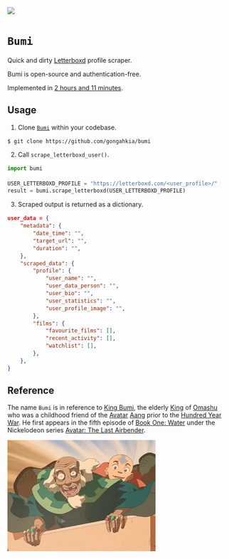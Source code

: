 [![](https://img.shields.io/badge/bumi_1.0.0-passing-green)](https://github.com/gongahkia/bumi/releases/tag/1.0.0) 

# `Bumi`

Quick and dirty [Letterboxd](https://letterboxd.com/) profile scraper.

Bumi is open-source and authentication-free.

Implemented in [2 hours and 11 minutes]().

## Usage

1. Clone [`Bumi`](https://github.com/gongahkia/bumi) within your codebase.

```console
$ git clone https://github.com/gongahkia/bumi
```

2. Call `scrape_letterboxd_user()`.

```py
import bumi

USER_LETTERBOXD_PROFILE = "https://letterboxd.com/<user_profile>/"
result = bumi.scrape_letterboxd(USER_LETTERBOXD_PROFILE)
```

3. Scraped output is returned as a dictionary.

```json
user_data = {
    "metadata": {
        "date_time": "",
        "target_url": "",
        "duration": "",
    },
    "scraped_data": {
        "profile": {
            "user_name": "",
            "user_data_person": "",
            "user_bio": "",
            "user_statistics": "",
            "user_profile_image": "",
        },
        "films": {
            "favourite_films": [],
            "recent_activity": [],
            "watchlist": [],
        },
    },
}
```

## Reference

The name `Bumi` is in reference to [King Bumi](https://avatar.fandom.com/wiki/Bumi_(King_of_Omashu)), the elderly [King](https://avatar.fandom.com/wiki/Monarch_of_Omashu) of [Omashu](https://avatar.fandom.com/wiki/Omashu) who was a childhood friend of the [Avatar](https://avatar.fandom.com/wiki/Avatar) [Aang](https://avatar.fandom.com/wiki/Aang) prior to the [Hundred Year War](https://avatar.fandom.com/wiki/Hundred_Year_War). He first appears in the fifth episode of [Book One: Water](https://avatar.fandom.com/wiki/Book_One:_Water) under the Nickelodeon series [Avatar: The Last Airbender](https://avatar.fandom.com/wiki/Avatar:_The_Last_Airbender).

![](./asset/bumi.png)